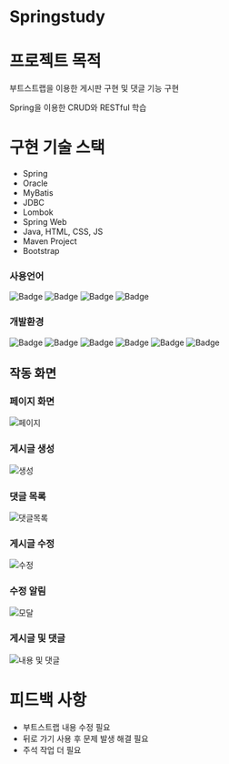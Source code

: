# Springstudy

# 프로젝트 목적
부트스트랩을 이용한 게시판 구현 및 댓글 기능 구현

Spring을 이용한 CRUD와 RESTful 학습

# 구현 기술 스택 
- Spring 
- Oracle
- MyBatis
- JDBC
- Lombok
- Spring Web
- Java, HTML, CSS, JS
- Maven Project
- Bootstrap

### 사용언어

![Badge](http://img.shields.io/badge/-HTML5-%23E34F26?style=flat-square&logo=HTML5&logoColor=white)
![Badge](http://img.shields.io/badge/CSS3-blue?style=flat-square&logo=CSS3&logoColor=white)
![Badge](http://img.shields.io/badge/JavaScript-yellow?style=flat-square&logo=JavaScript&logoColor=white)
![Badge](http://img.shields.io/badge/-Java-%23007396?style=flat-square&logo=Java&logoColor=white)

### 개발환경

![Badge](http://img.shields.io/badge/-Windows-%230078D6?style=flat-square&logo=Windows&logoColor=white)
![Badge](http://img.shields.io/badge/-Eclipse-%232C2255?style=flat-square&logo=Eclipse&logoColor=white)
![Badge](http://img.shields.io/badge/-VSCode-%23007ACC?style=flat-square&logo=VisualStudioCode&logoColor=white)
![Badge](http://img.shields.io/badge/-Spring-%236DB33F?style=flat-square&logo=Spring&logoColor=white)
![Badge](http://img.shields.io/badge/-ApacheTomcat-%23F8DC75?style=flat-square&logo=ApacheTomcat&logoColor=black)
![Badge](http://img.shields.io/badge/-Github-%23181717?style=flat-square&logo=GitHub&logoColor=white)


## 작동 화면
### 페이지 화면
![페이지](https://github.com/Parktaesunkr/Springstudy/assets/129746792/c9655b09-52f5-4f24-b6ed-f854f8c37d5f)
### 게시글 생성
![생성](https://github.com/Parktaesunkr/Springstudy/assets/129746792/c551ce49-af49-4336-8909-842cfa583926)
### 댓글 목록
![댓글목록](https://github.com/Parktaesunkr/Springstudy/assets/129746792/9dd5158d-21e4-4cd9-999d-1b3b2f9df974)
### 게시글 수정
![수정](https://github.com/Parktaesunkr/Springstudy/assets/129746792/c12ac5b4-6e08-4879-853c-0761f890a658)
### 수정 알림
![모달](https://github.com/Parktaesunkr/Springstudy/assets/129746792/643247ad-2844-4b63-a785-e40856dc253d)


### 게시글 및 댓글
![내용 및 댓글](https://github.com/Parktaesunkr/Springstudy/assets/129746792/460af36c-fb92-4142-9d30-6a65b2a19e8b)



# 피드백 사항
- 부트스트랩 내용 수정 필요
- 뒤로 가기 사용 후 문제 발생 해결 필요
- 주석 작업 더 필요
